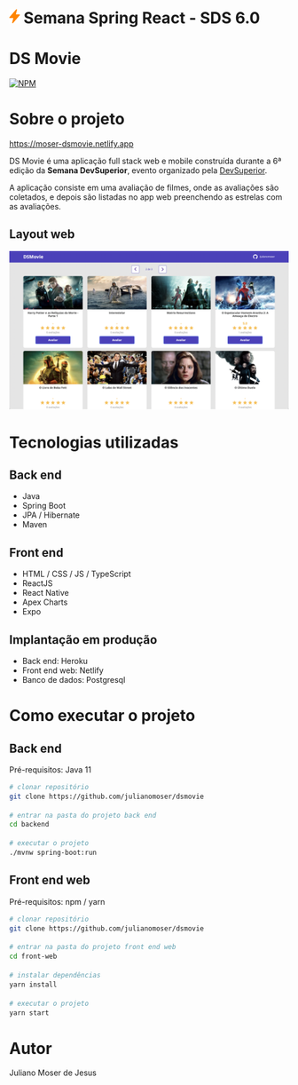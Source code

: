 # ![DevSuperior logo](https://raw.githubusercontent.com/devsuperior/bds-assets/main/ds/devsuperior-logo-small.png) Semana Spring React - SDS 6.0

# DS Movie
[![NPM](https://img.shields.io/npm/l/react)](https://github.com/julianomoser/dsmovie/blob/main/LICENSE) 

# Sobre o projeto

https://moser-dsmovie.netlify.app

DS Movie é uma aplicação full stack web e mobile construída durante a 6ª edição da **Semana DevSuperior**, evento organizado pela [DevSuperior](https://devsuperior.com "Site da DevSuperior").

A aplicação consiste em uma avaliação de filmes, onde as avaliações são coletados, e depois são listadas no app web preenchendo as estrelas com as avaliações.

## Layout web
![Mobile 1](https://github.com/julianomoser/assets/blob/main/raw/main/sds3/DSMovie.png)

# Tecnologias utilizadas
## Back end
- Java
- Spring Boot
- JPA / Hibernate
- Maven
## Front end
- HTML / CSS / JS / TypeScript
- ReactJS
- React Native
- Apex Charts
- Expo
## Implantação em produção
- Back end: Heroku
- Front end web: Netlify
- Banco de dados: Postgresql

# Como executar o projeto

## Back end
Pré-requisitos: Java 11

```bash
# clonar repositório
git clone https://github.com/julianomoser/dsmovie

# entrar na pasta do projeto back end
cd backend

# executar o projeto
./mvnw spring-boot:run
```

## Front end web
Pré-requisitos: npm / yarn

```bash
# clonar repositório
git clone https://github.com/julianomoser/dsmovie

# entrar na pasta do projeto front end web
cd front-web

# instalar dependências
yarn install

# executar o projeto
yarn start
```

# Autor

Juliano Moser de Jesus
